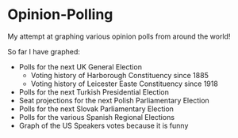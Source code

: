# Opinion-Polling
My attempt at graphing various opinion polls from around the world!


So far I have graphed:

* Polls for the next UK General Election
  - Voting history of Harborough Constituency since 1885
  - Voting history of Leicester Easte Constituency since 1918
* Polls for the next Turkish Presidential Election
* Seat projections for the next Polish Parliamentary Election
* Polls for the next Slovak Parliamentary Election
* Polls for the various Spanish Regional Elections
* Graph of the US Speakers votes because it is funny
